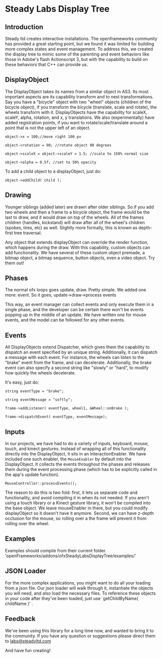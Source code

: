 # Steady Labs Display Tree

## Introduction
Steady ltd creates interactive installations. The openframeworks community has provided a great starting point, but we found it was limited for building more complex states and event management. To address this, we created the display tree to mimic some of the parenting and event behaviors like those in Adobe's flash Actionscript 3, but with the capability to build on these behaviors that C++ can provide us.

## DisplayObject
The DisplayObject takes its names from a similar object in AS3. Its most important aspects are its capability transform and to nest transformations. Say you have a "bicycle" object with two "wheel" objects (children of the bicycle object), if you transform the bicycle (translate, scale and rotate), the wheels transform with it. DisplayObjects have the capability for scaleX, scaleY, alpha, rotation, and x, y translations. We also (experimentally) have added registration points, if you want to rotate/scale/translate around a point that is not the upper left of an object.

`object->x = 100;//move right 100 px`

`object->rotation = 90; //rotate object 90 degrees`

`object->scaleX = object->scaleY = 1.5; //scale to 150% normal size`

`object->alpha = 0.5f; //set to 50% opacity`

To add a child object to a displayObject, just do:

 `object->addChild( child );`

## Drawing
Younger siblings (added later) are drawn after older siblings. So if you add two wheels and then a frame to a bicycle object, the frame would be the last to draw, and it would draw on top of the wheels. All of the frames children (handles, kickstand) will draw after all of the wheel's children (spokes, tires, etc) as well. Slightly more formally, this is known as depth-first tree traversal.

Any object that extends displayObject can override the render function, which happens during the draw. With this capability, custom objects can add functionality. We have several of these custom object premade, a bitmap object, a bitmap sequence, button objects, even a video object. Try them out!

## Phases
The normal ofx loops goes update, draw. Pretty simple. We added one more: event. So it goes, update->draw->process events

This way, an event manager can collect events and only execute them in a single phase, and the developer can be certain there won't be events popping up in the middle of an update. We have written one for mouse events, and the model can be followed for any other events.

## Events
All DisplayObjects extend Dispatcher, which gives them the capability to dispatch an event specified by an unique string. Additionally, it can dispatch a message with each event. For instance, the wheels can listen to the "brake" event from the frame, and can decelerate. Additionally, the brake event can also specify a second string like "slowly" or "hard", to modify how quickly the wheels decelerate.

It's easy, just do:


`string eventType = "brake";`

`string eventMessage = "softly";`

`frame->addListener( eventType, wheel1, &Wheel::onBrake );`

`frame->dispatchEvent( eventType, eventMessage);`


## Inputs
In our projects, we have had to do a variety of inputs, keyboard, mouse, touch, and kinect gestures. Instead of wrapping all of this functionality directly into the DisplayObject, it sits in an InteractionEnabler. We have included one such enabler, the `MouseEnabler` by default into the DisplayObject. It collects the events throughout the phases and releases them during the event processing phase (which has to be explicitly called in the app's update function). 

`MouseController::processEvents();`

The reason to do this is two fold: first, it lets us separate code and functionality, and avoid compiling it in when its not needed. If you aren't using a touch library or a Kinect gesture library, it won't be compiled into the base object. We leave mouseEnabler in there, but you could modify displayObject so it doesn't have it anymore. Second, we can have z-depth occlusion for the mouse, so rolling over a the frame will prevent it from rolling over the wheel.

## Examples
Examples should compile from their current folder. 'openFrameworks/addons/ofxSteadyLabsDisplayTree/examples/'

## JSON Loader
For the more complex applications, you might want to do all your loading from a json file. Our json loader will walk through it, instantiate the objects you will need, and also load the necessary files. To reference these objects in your code after they've been loaded, just use `getChildByName( childName )' .

## Feedback
We've been using this library for a long time now, and wanted to bring it to the community. If you have any question or suggestions please direct them to labs@steadyltd.com

And have fun creating!
